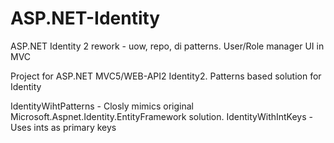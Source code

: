 # ASP.NET-Identity
ASP.NET Identity 2 rework - uow, repo, di patterns. User/Role manager UI in MVC

Project for ASP.NET MVC5/WEB-API2 Identity2.
Patterns based solution for Identity

IdentityWihtPatterns - Closly mimics original Microsoft.Aspnet.Identity.EntityFramework solution.
IdentityWithIntKeys - Uses ints as primary keys
